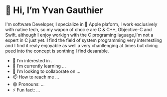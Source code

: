# 👋 Hi, I’m Yvan Gauthier
I'm software Developer, I specialize in  Apple plaform, I work exclusively with native tech, so my wapon of choc e are C & C++, Objective-C and Swift. although I enjoy workign with the C programing laguage,I'm not a expert in C just yet. I find the field of system programming very interrestiing and I find it realy enjoyable as well a very chanllenging at times but diving peed into the concept is sonthing I find desarable. 

- 👀 I’m interested in .
- 🌱 I’m currently learning ...
- 💞️ I’m looking to collaborate on ...
- 📫 How to reach me ...
- 😄 Pronouns: ...
- ⚡ Fun fact: ...

<!---
Sda1137/Sda1137 is a ✨ special ✨ repository because its `README.md` (this file) appears on your GitHub profile.
You can click the Preview link to take a look at your changes.
--->
